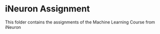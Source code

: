 # iNeuron Assignment <br>
This folder contains the assignments of the Machine Learning Course from iNeuron
